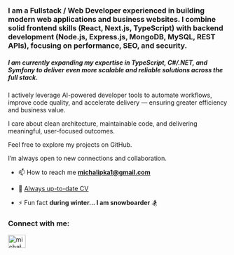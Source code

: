 <h3>I am a Fullstack / Web Developer experienced in building modern web applications and business websites. I combine solid frontend skills (React, Next.js, TypeScript) with backend development (Node.js, Express.js, MongoDB, MySQL, REST APIs), focusing on performance, SEO, and security.</h3>

<h5>I am currently expanding my expertise in TypeScript, C#/.NET, and Symfony to deliver even more scalable and reliable solutions across the full stack.</h5>

I actively leverage AI-powered developer tools to automate workflows, improve code quality, and accelerate delivery — ensuring greater efficiency and business value.

I care about clean architecture, maintainable code, and delivering meaningful, user-focused outcomes.

Feel free to explore my projects on GitHub.

I’m always open to new connections and collaboration.

- 📫 How to reach me **michalipka1@gmail.com**
- 📄 [Always up-to-date CV](https://www.canva.com/design/DAG0YjvkqWc/UrbBuB7bB1bTVTahyIiXCw/view?utm_content=DAG0YjvkqWc&utm_campaign=designshare&utm_medium=link2&utm_source=uniquelinks&utlId=h1dc37b2ceb)

- ⚡ Fun fact **during winter... I am snowboarder** 🏂
  
<h3 align="left">Connect with me:</h3>
<p align="left">
<a href="https://linkedin.com/in/michal-lipka-wd" target="blank"><img align="center" src="https://raw.githubusercontent.com/rahuldkjain/github-profile-readme-generator/master/src/images/icons/Social/linked-in-alt.svg" alt="michał lipka" height="30" width="40" /></a>
</p>
